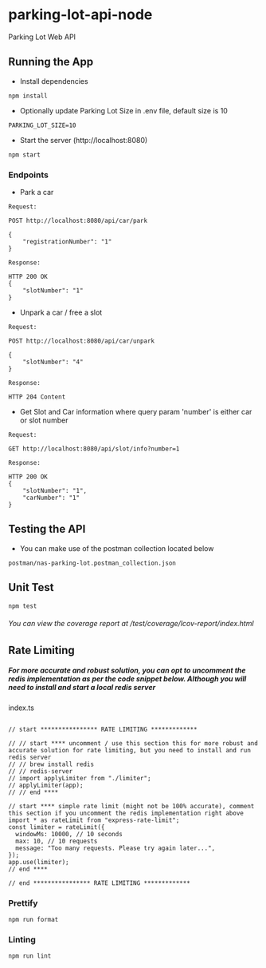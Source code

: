 # parking-lot-api-node

Parking Lot Web API

## Running the App

- Install dependencies

```
npm install
```

- Optionally update Parking Lot Size in .env file, default size is 10

```
PARKING_LOT_SIZE=10
```

- Start the server (http://localhost:8080)

```
npm start
```

### Endpoints

- Park a car

```
Request:

POST http://localhost:8080/api/car/park

{
    "registrationNumber": "1"
}

Response:

HTTP 200 OK
{
    "slotNumber": "1"
}
```

- Unpark a car / free a slot

```
Request:

POST http://localhost:8080/api/car/unpark

{
    "slotNumber": "4"
}

Response:

HTTP 204 Content
```

- Get Slot and Car information where query param 'number' is either car or slot number

```
Request:

GET http://localhost:8080/api/slot/info?number=1

Response:

HTTP 200 OK
{
    "slotNumber": "1",
    "carNumber": "1"
}
```

## Testing the API

- You can make use of the postman collection located below

```
postman/nas-parking-lot.postman_collection.json
```

## Unit Test

```
npm test
```

###### You can view the coverage report at /test/coverage/lcov-report/index.html

## Rate Limiting

##### For more accurate and robust solution, you can opt to uncomment the redis implementation as per the code snippet below. Although you will need to install and start a local redis server

index.ts

```

// start **************** RATE LIMITING *************

// // start **** uncomment / use this section this for more robust and accurate solution for rate limiting, but you need to install and run redis server
// // brew install redis
// // redis-server
// import applyLimiter from "./limiter";
// applyLimiter(app);
// // end ****

// start **** simple rate limit (might not be 100% accurate), comment this section if you uncomment the redis implementation right above
import * as rateLimit from "express-rate-limit";
const limiter = rateLimit({
  windowMs: 10000, // 10 seconds
  max: 10, // 10 requests
  message: "Too many requests. Please try again later...",
});
app.use(limiter);
// end ****

// end **************** RATE LIMITING *************
```

### Prettify

```
npm run format
```

### Linting

```
npm run lint
```
